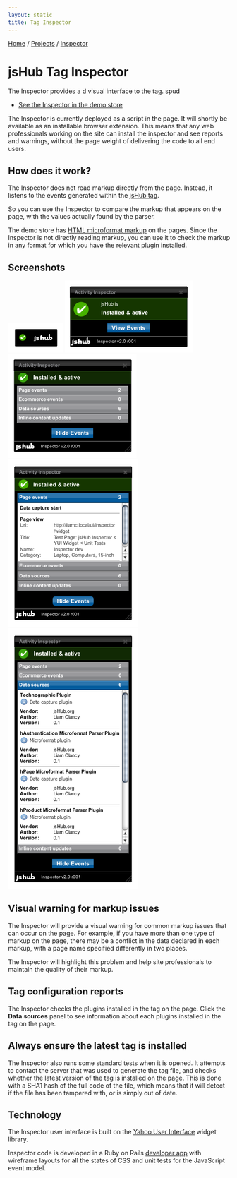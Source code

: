 ```yaml
---
layout: static
title: Tag Inspector
--- 
```


<p class="path noprint">
  <a class="pathentry" href="/">Home</a> 
  <span class="pathentry sep">/</span>
  <a class="pathentry" href="/projects">Projects</a> 
  <span class="pathentry sep">/</span>
  <a class="pathentry" href="/projects/inspector">Inspector</a>
  <br style="clear: both" />
</p>

# jsHub Tag Inspector #

The Inspector provides a d visual interface to the tag. spud

 * [See the Inspector in the demo store](/retail2/)

The Inspector is currently deployed as a script in the page. It will shortly be available as an installable browser extension. This means that any web professionals working on the site can install the inspector and see reports and warnings, without the page weight of delivering the code to all end users.

## How does it work? ##
The Inspector does not read markup directly from the page. Instead, it listens to the events generated within the [jsHub tag](/projects/jshub/). 

So you can use the Inspector to compare the markup that appears on the page, with the values actually found by the parser.

The demo store has [HTML microformat markup](/projects/markup/) on the pages. Since the Inspector is not directly reading markup, you can use it to check the markup in any format for which you have the relevant plugin installed.

## Screenshots ##

![Inspector launcher](/images/inspector/1InspectorLauncher.png)
![Inspector status view](/images/inspector/2InspectorStatus.png)
![Inspector event overview](/images/inspector/3InspectorOverview.png)
![Page events shown in the inspector](/images/inspector/4InspectorPageEvents.png)
![Data sources view](/images/inspector/5InspectorDataSources.png)

## Visual warning for markup issues ##
The Inspector will provide a visual warning for common markup issues that can occur on the page. For example, if you have more than one type of markup on the page, there may be a conflict in the data declared in each markup, with a page name specified differently in two places. 

The Inspector will highlight this problem and help site professionals to maintain the quality of their markup.

## Tag configuration reports ##
The Inspector checks the plugins installed in the tag on the page. Click the **Data sources** panel to see information about each plugins installed in the tag on the page. 

## Always ensure the latest tag is installed ##
The Inspector also runs some standard tests when it is opened. It attempts to contact the server that was used to generate the tag file, and checks whether the latest version of the tag is installed on the page. This is done with a SHA1 hash of the full code of the file, which means that it will detect if the file has been tampered with, or is simply out of date.

## Technology ##
The Inspector user interface is built on the [Yahoo User Interface](http://developer.yahoo.com/yui/) widget library.

Inspector code is developed in a Ruby on Rails [developer app](/ui/) with wireframe layouts for all the states of CSS and unit tests for the JavaScript event model.